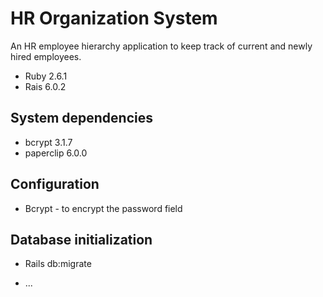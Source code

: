 # HR Organization System 

An HR employee hierarchy application to keep track of current and newly hired employees.

* Ruby 2.6.1
* Rais 6.0.2

## System dependencies
* bcrypt 3.1.7
* paperclip 6.0.0

## Configuration
* Bcrypt - to encrypt the password field

## Database initialization
*  Rails db:migrate
  
* ...


